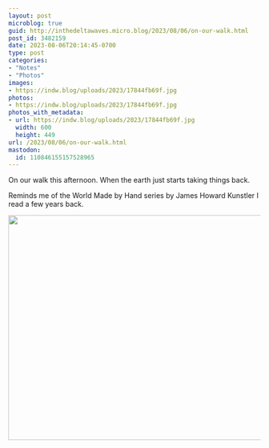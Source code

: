 ```yaml
---
layout: post
microblog: true
guid: http://inthedeltawaves.micro.blog/2023/08/06/on-our-walk.html
post_id: 3482159
date: 2023-08-06T20:14:45-0700
type: post
categories:
- "Notes"
- "Photos"
images:
- https://indw.blog/uploads/2023/17844fb69f.jpg
photos:
- https://indw.blog/uploads/2023/17844fb69f.jpg
photos_with_metadata:
- url: https://indw.blog/uploads/2023/17844fb69f.jpg
  width: 600
  height: 449
url: /2023/08/06/on-our-walk.html
mastodon:
  id: 110846155157528965
---
```

On our walk this afternoon. When the earth just starts taking things back. 

Reminds me of the World Made by Hand series by James Howard Kunstler I read a few years back. 

<img src="uploads/2023/17844fb69f.jpg" width="600" height="449" alt="">
